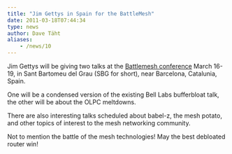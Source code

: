 ```yaml
---
title: "Jim Gettys in Spain for the BattleMesh"
date: 2011-03-18T07:44:34
type: news
author: Dave Täht
aliases:
    - /news/10
---
```

Jim Gettys will be giving two talks at the [Battlemesh
conference](http://battlemesh.org/BattleMeshV4) March 16-19, in Sant
Bartomeu del Grau (SBG for short), near Barcelona, Catalunia, Spain.

One will be a condensed version of the existing Bell Labs bufferbloat
talk, the other will be about the OLPC meltdowns.

There are also interesting talks scheduled about babel-z, the mesh
potato, and other topics of interest to the mesh networking community.

Not to mention the battle of the mesh technologies! May the best
debloated router win!
